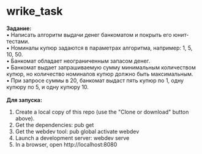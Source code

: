 # wrike_task

<b>Задание:</b><br>
•	Написать алгоритм выдачи денег банкоматом и покрыть его юнит-тестами.<br>
•	Номиналы купюр задаются в параметрах алгоритма, например: 1, 5, 10, 50.<br>
•	Банкомат обладает неограниченным запасом денег.<br>
•	Банкомат выдает запрашиваемую сумму минимальным количеством купюр, но количество номиналов купюр должно быть максимальным.<br>
•	При запросе суммы в 20, банкомат выдаст пять купюр по 1, одну купюру по 5, и одну купюру 10.<br>
<br>
<b>Для запуска:</b>
1. Create a local copy of this repo (use the "Clone or download" button above).<br>
2. Get the dependencies: pub get<br>
3. Get the webdev tool: pub global activate webdev<br>
4. Launch a development server: webdev serve<br>
5. In a browser, open http://localhost:8080<br>
